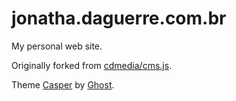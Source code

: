 # jonatha.daguerre.com.br

My personal web site.

Originally forked from [cdmedia/cms.js](https://github.com/cdmedia/cms.js).

Theme [Casper](https://github.com/TryGhost/Casper) by [Ghost](https://github.com/TryGhost).
